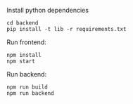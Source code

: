 
Install python dependencies
```
cd backend
pip install -t lib -r requirements.txt
```

Run frontend:
```
npm install
npm start
```

Run backend:
```
npm run build
npm run backend
```
